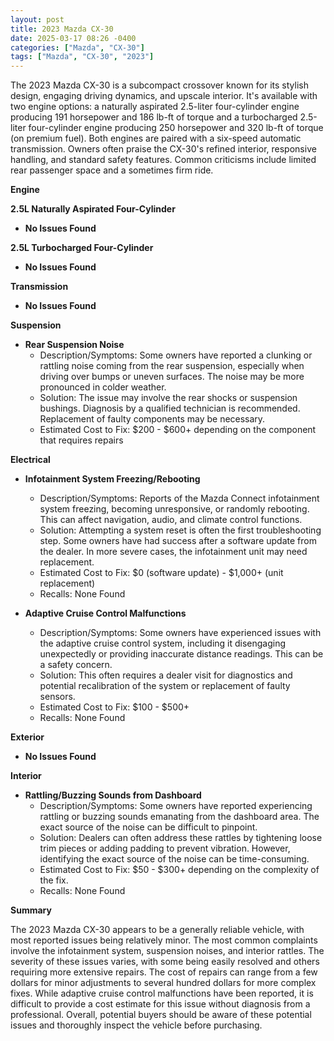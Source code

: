 ```yaml
---
layout: post
title: 2023 Mazda CX-30
date: 2025-03-17 08:26 -0400
categories: ["Mazda", "CX-30"]
tags: ["Mazda", "CX-30", "2023"]
---
```

The 2023 Mazda CX-30 is a subcompact crossover known for its stylish design, engaging driving dynamics, and upscale interior. It's available with two engine options: a naturally aspirated 2.5-liter four-cylinder engine producing 191 horsepower and 186 lb-ft of torque and a turbocharged 2.5-liter four-cylinder engine producing 250 horsepower and 320 lb-ft of torque (on premium fuel). Both engines are paired with a six-speed automatic transmission. Owners often praise the CX-30's refined interior, responsive handling, and standard safety features. Common criticisms include limited rear passenger space and a sometimes firm ride.

**Engine**

**2.5L Naturally Aspirated Four-Cylinder**

* **No Issues Found**

**2.5L Turbocharged Four-Cylinder**

* **No Issues Found**

**Transmission**

* **No Issues Found**

**Suspension**

* **Rear Suspension Noise**
    * Description/Symptoms: Some owners have reported a clunking or rattling noise coming from the rear suspension, especially when driving over bumps or uneven surfaces. The noise may be more pronounced in colder weather.
    * Solution: The issue may involve the rear shocks or suspension bushings. Diagnosis by a qualified technician is recommended. Replacement of faulty components may be necessary.
    * Estimated Cost to Fix: $200 - $600+ depending on the component that requires repairs

**Electrical**

* **Infotainment System Freezing/Rebooting**
    * Description/Symptoms: Reports of the Mazda Connect infotainment system freezing, becoming unresponsive, or randomly rebooting. This can affect navigation, audio, and climate control functions.
    * Solution: Attempting a system reset is often the first troubleshooting step. Some owners have had success after a software update from the dealer. In more severe cases, the infotainment unit may need replacement.
    * Estimated Cost to Fix: $0 (software update) - $1,000+ (unit replacement)
    * Recalls: None Found

* **Adaptive Cruise Control Malfunctions**
    * Description/Symptoms: Some owners have experienced issues with the adaptive cruise control system, including it disengaging unexpectedly or providing inaccurate distance readings. This can be a safety concern.
    * Solution: This often requires a dealer visit for diagnostics and potential recalibration of the system or replacement of faulty sensors.
    * Estimated Cost to Fix: $100 - $500+
    * Recalls: None Found

**Exterior**

* **No Issues Found**

**Interior**

* **Rattling/Buzzing Sounds from Dashboard**
    * Description/Symptoms: Some owners have reported experiencing rattling or buzzing sounds emanating from the dashboard area. The exact source of the noise can be difficult to pinpoint.
    * Solution: Dealers can often address these rattles by tightening loose trim pieces or adding padding to prevent vibration. However, identifying the exact source of the noise can be time-consuming.
    * Estimated Cost to Fix: $50 - $300+ depending on the complexity of the fix.
    * Recalls: None Found

**Summary**

The 2023 Mazda CX-30 appears to be a generally reliable vehicle, with most reported issues being relatively minor. The most common complaints involve the infotainment system, suspension noises, and interior rattles. The severity of these issues varies, with some being easily resolved and others requiring more extensive repairs. The cost of repairs can range from a few dollars for minor adjustments to several hundred dollars for more complex fixes. While adaptive cruise control malfunctions have been reported, it is difficult to provide a cost estimate for this issue without diagnosis from a professional. Overall, potential buyers should be aware of these potential issues and thoroughly inspect the vehicle before purchasing.

